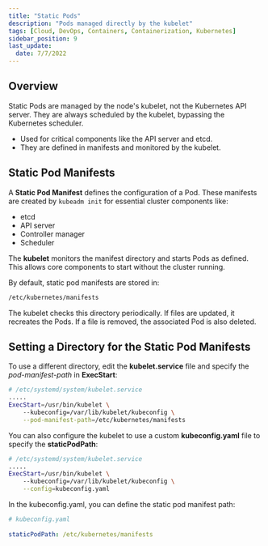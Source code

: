 ```yaml
---
title: "Static Pods"
description: "Pods managed directly by the kubelet"
tags: [Cloud, DevOps, Containers, Containerization, Kubernetes]
sidebar_position: 9
last_update:
  date: 7/7/2022
---
```



## Overview 

Static Pods are managed by the node's kubelet, not the Kubernetes API server. They are always scheduled by the kubelet, bypassing the Kubernetes scheduler.

- Used for critical components like the API server and etcd.
- They are defined in manifests and monitored by the kubelet.

## Static Pod Manifests

A **Static Pod Manifest** defines the configuration of a Pod. These manifests are created by `kubeadm init` for essential cluster components like:

- etcd
- API server
- Controller manager
- Scheduler

The **kubelet** monitors the manifest directory and starts Pods as defined. This allows core components to start without the cluster running.

By default, static pod manifests are stored in:

```bash
/etc/kubernetes/manifests
```

The kubelet checks this directory periodically. If files are updated, it recreates the Pods. If a file is removed, the associated Pod is also deleted.


## Setting a Directory for the Static Pod Manifests

To use a different directory, edit the **kubelet.service** file and specify the *pod-manifest-path* in **ExecStart**:

```bash
# /etc/systemd/system/kubelet.service
.....
ExecStart=/usr/bin/kubelet \
    --kubeconfig=/var/lib/kubelet/kubeconfig \
    --pod-manifest-path=/etc/kubernetes/manifests
```

You can also configure the kubelet to use a custom **kubeconfig.yaml** file to specify the **staticPodPath**:

```bash
# /etc/systemd/system/kubelet.service
.....
ExecStart=/usr/bin/kubelet \
    --kubeconfig=/var/lib/kubelet/kubeconfig \
    --config=kubeconfig.yaml
```

In the kubeconfig.yaml, you can define the static pod manifest path: 

```yaml
# kubeconfig.yaml
    
staticPodPath: /etc/kubernetes/manifests
```



 

 
